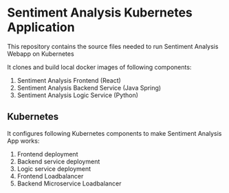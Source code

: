 # Sentiment Analysis Kubernetes Application
This repository contains the source files needed to run Sentiment Analysis Webapp on Kubernetes

It clones and build local docker images of following components:
1. Sentiment Analysis Frontend (React)
2. Sentiment Analysis Backend Service (Java Spring)
3. Sentiment Analysis Logic Service (Python)

## Kubernetes 
It configures following Kubernetes components to make Sentiment Analysis App works:
1. Frontend deployment
2. Backend service deployment
3. Logic service deployment
4. Frontend Loadbalancer
5. Backend Microservice Loadbalancer